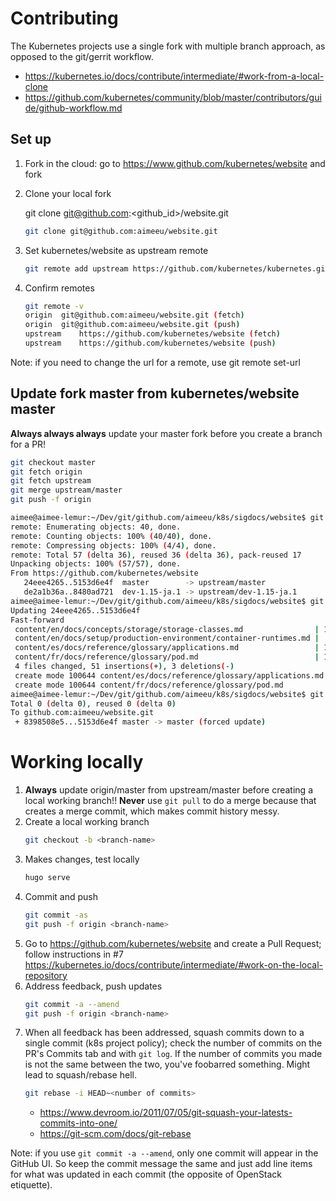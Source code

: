 
<!---
.. ===============LICENSE_START=======================================================
.. Aimee Ukasick CC-BY-4.0
.. ===================================================================================
.. Copyright (C) 2019 Aimee Ukasick. All rights reserved.
.. ===================================================================================
.. This documentation file is distributed by Aimee Ukasick
.. under the Creative Commons Attribution 4.0 International License (the "License");
.. you may not use this file except in compliance with the License.
.. You may obtain a copy of the License at
..
.. http://creativecommons.org/licenses/by/4.0
..
.. This file is distributed on an "AS IS" BASIS,
.. WITHOUT WARRANTIES OR CONDITIONS OF ANY KIND, either express or implied.
.. See the License for the specific language governing permissions and
.. limitations under the License.
.. ===============LICENSE_END=========================================================
-->

# Contributing
The Kubernetes projects use a single fork with multiple branch approach, as opposed to the git/gerrit workflow.
- https://kubernetes.io/docs/contribute/intermediate/#work-from-a-local-clone
- https://github.com/kubernetes/community/blob/master/contributors/guide/github-workflow.md

## Set up

1. Fork in the cloud: go to https://www.github.com/kubernetes/website and fork
1. Clone your local fork

   git clone git@github.com:<github_id>/website.git
   
    ```bash
    git clone git@github.com:aimeeu/website.git
    ```
1. Set kubernetes/website as upstream remote
    ```bash
    git remote add upstream https://github.com/kubernetes/kubernetes.git
    ```
1. Confirm remotes
    ```bash
    git remote -v
    origin	git@github.com:aimeeu/website.git (fetch)
    origin	git@github.com:aimeeu/website.git (push)
    upstream	https://github.com/kubernetes/website (fetch)
    upstream	https://github.com/kubernetes/website (push)
    ```

Note: if you need to change the url for a remote, use git remote set-url <upstream> <new url>

## Update fork master from kubernetes/website master

**Always always always** update your master fork before you create a branch for a PR!

```bash
git checkout master
git fetch origin
git fetch upstream
git merge upstream/master
git push -f origin
```

``` bash
aimee@aimee-lemur:~/Dev/git/github.com/aimeeu/k8s/sigdocs/website$ git fetch upstream
remote: Enumerating objects: 40, done.
remote: Counting objects: 100% (40/40), done.
remote: Compressing objects: 100% (4/4), done.
remote: Total 57 (delta 36), reused 36 (delta 36), pack-reused 17
Unpacking objects: 100% (57/57), done.
From https://github.com/kubernetes/website
   24eee4265..5153d6e4f  master        -> upstream/master
   de2a1b36a..8480ad721  dev-1.15-ja.1 -> upstream/dev-1.15-ja.1
aimee@aimee-lemur:~/Dev/git/github.com/aimeeu/k8s/sigdocs/website$ git merge upstream/master
Updating 24eee4265..5153d6e4f
Fast-forward
 content/en/docs/concepts/storage/storage-classes.md                | 18 +++++++++++++++---
 content/en/docs/setup/production-environment/container-runtimes.md |  5 +++++
 content/es/docs/reference/glossary/applications.md                 | 13 +++++++++++++
 content/fr/docs/reference/glossary/pod.md                          | 18 ++++++++++++++++++
 4 files changed, 51 insertions(+), 3 deletions(-)
 create mode 100644 content/es/docs/reference/glossary/applications.md
 create mode 100644 content/fr/docs/reference/glossary/pod.md
aimee@aimee-lemur:~/Dev/git/github.com/aimeeu/k8s/sigdocs/website$ git push -f origin
Total 0 (delta 0), reused 0 (delta 0)
To github.com:aimeeu/website.git
 + 8398508e5...5153d6e4f master -> master (forced update)
```

# Working locally

1. **Always** update origin/master from upstream/master before creating a local working branch!! **Never** use ```git pull``` to do a merge because that creates a merge commit, which makes commit history messy.
1. Create a local working branch
    ```bash
    git checkout -b <branch-name>
    ```
1. Makes changes, test locally
    ```bash
    hugo serve
    ```
1. Commit and push
    ```bash
    git commit -as
    git push -f origin <branch-name>
    ```
1. Go to https://github.com/kubernetes/website and create a Pull Request; follow instructions in #7 https://kubernetes.io/docs/contribute/intermediate/#work-on-the-local-repository
1. Address feedback, push updates
    ```bash
    git commit -a --amend
    git push -f origin <branch-name>
    ```
1. When all feedback has been addressed, squash commits down to a single commit (k8s project policy); check the number of commits on the PR's Commits tab and with ```git log```. If the number of commits you made is not the same between the two, you've foobarred something. Might lead to squash/rebase hell.
    ```bash
    git rebase -i HEAD~<number of commits>
    ```
    - https://www.devroom.io/2011/07/05/git-squash-your-latests-commits-into-one/
    - https://git-scm.com/docs/git-rebase
    

Note: if you use ```git commit -a --amend```, only one commit will appear in the GitHub UI. So keep the commit message the same and just add line items for what was updated in each commit (the opposite of OpenStack etiquette).
